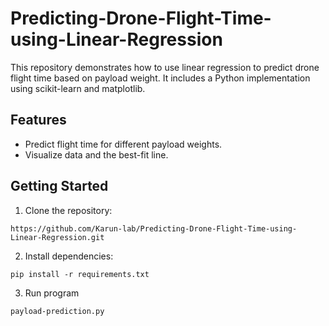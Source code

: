 # Predicting-Drone-Flight-Time-using-Linear-Regression
This repository demonstrates how to use linear regression to predict drone flight time based on payload weight. It includes a Python implementation using scikit-learn and matplotlib.

## Features
- Predict flight time for different payload weights.
- Visualize data and the best-fit line.

## Getting Started
1. Clone the repository:
```
https://github.com/Karun-lab/Predicting-Drone-Flight-Time-using-Linear-Regression.git
```
2. Install dependencies:
```
pip install -r requirements.txt
```
3. Run program
```
payload-prediction.py
```
